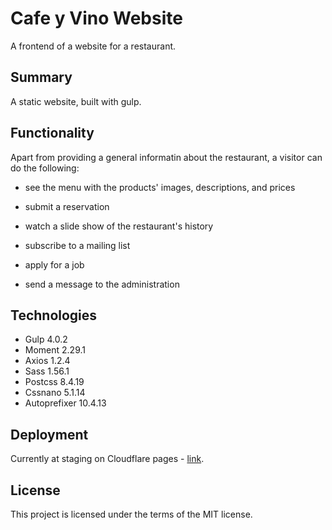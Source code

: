 # Cafe y Vino Website

A frontend of a website for a restaurant.

## Summary

A static website, built with gulp.

## Functionality

Apart from providing a general informatin  about the restaurant, a visitor can do the following:

- see the menu with the products' images, descriptions, and prices

- submit a reservation

- watch a slide show of the restaurant's history

- subscribe to a mailing list

- apply for a job

- send a message to the administration

## Technologies

- Gulp 4.0.2
- Moment 2.29.1
- Axios 1.2.4
- Sass 1.56.1
- Postcss 8.4.19
- Cssnano 5.1.14
- Autoprefixer 10.4.13

## Deployment

Currently at staging on Cloudflare pages - [link](https://cafeyvinowinebar.pages.dev/).

## License

This project is licensed under the terms of the MIT license.
